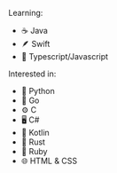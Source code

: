Learning:
- ☕	Java
- 🪶	Swift
- 🔰	Typescript/Javascript

Interested in:
- 🐍	Python
- 🐹	Go
- ⚙		C
- 🖥️	C#
- 📱	Kotlin
- 🦀 Rust
- 💎	Ruby
- 🌐	HTML & CSS

